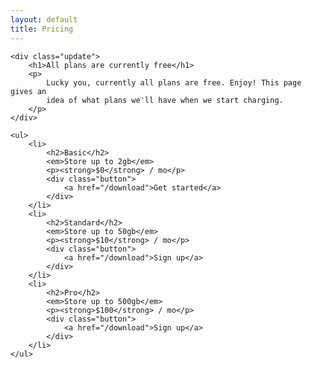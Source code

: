 ```yaml
---
layout: default
title: Pricing
---
```


<div class="pricing">
    <!--<h1>Choose a Turtl plan</h1>-->

    <div class="update">
        <h1>All plans are currently free</h1>
        <p>
            Lucky you, currently all plans are free. Enjoy! This page gives an
            idea of what plans we'll have when we start charging.
        </p>
    </div>

    <ul>
        <li>
            <h2>Basic</h2>
            <em>Store up to 2gb</em>
            <p><strong>$0</strong> / mo</p>
            <div class="button">
                <a href="/download">Get started</a>
            </div>
        </li>
        <li>
            <h2>Standard</h2>
            <em>Store up to 50gb</em>
            <p><strong>$10</strong> / mo</p>
            <div class="button">
                <a href="/download">Sign up</a>
            </div>
        </li>
        <li>
            <h2>Pro</h2>
            <em>Store up to 500gb</em>
            <p><strong>$100</strong> / mo</p>
            <div class="button">
                <a href="/download">Sign up</a>
            </div>
        </li>
    </ul>
</div>

